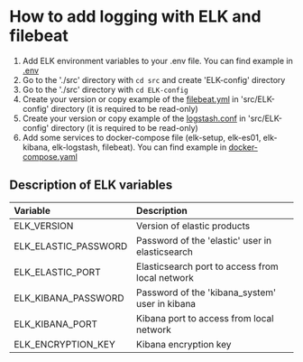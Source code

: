 # How to add logging with ELK and filebeat

1. Add ELK environment variables to your .env file. You can find example in [.env](Docker%20examples%2FApplication%20%2B%20Database%20%2B%20ELK%2F.env)
2. Go to the './src' directory with ``cd src`` and create 'ELK-config' directory
3. Go to the './src' directory with ``cd ELK-config``
4. Create your version or copy example of the [filebeat.yml](Docker%20examples%2FApplication%20%2B%20Database%20%2B%20ELK%2FELK-config%2Ffilebeat.yml) in 'src/ELK-config' directory (it is required to be read-only)
5. Create your version or copy example of the [logstash.conf](Docker%20examples%2FApplication%20%2B%20Database%20%2B%20ELK%2FELK-config%2Flogstash.conf) in 'src/ELK-config' directory (it is required to be read-only)
6. Add some services to docker-compose file (elk-setup, elk-es01, elk-kibana, elk-logstash, filebeat). You can find example in [docker-compose.yaml](Docker%20examples%2FApplication%20%2B%20Database%20%2B%20ELK%2Fdocker-compose.yaml)

<!--Environment-->
## Description of ELK variables

| Variable             | Description                                     |
|:---------------------|:------------------------------------------------|
| ELK_VERSION          | Version of elastic products                     |
| ELK_ELASTIC_PASSWORD | Password of the 'elastic' user in elasticsearch |
| ELK_ELASTIC_PORT     | Elasticsearch port to access from local network |
| ELK_KIBANA_PASSWORD  | Password of the 'kibana_system' user in kibana  |
| ELK_KIBANA_PORT      | Kibana port to access from local network        |
| ELK_ENCRYPTION_KEY   | Kibana encryption key                           |
